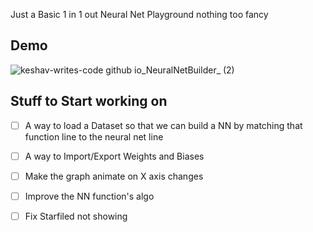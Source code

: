 Just a Basic 1 in 1 out Neural Net Playground nothing too fancy

## Demo
![keshav-writes-code github io_NeuralNetBuilder_ (2)](https://github.com/user-attachments/assets/a7f64a1d-1077-4b20-85e6-0b41aaeb146c)

## Stuff to Start working on 
- [ ] A way to load a Dataset so that we can build a NN by matching that function line to the neural net line
- [ ] A way to Import/Export Weights and Biases 
- [ ] Make the graph animate on X axis changes
- [ ] Improve the NN function's algo
- [ ] Fix Starfiled not showing


